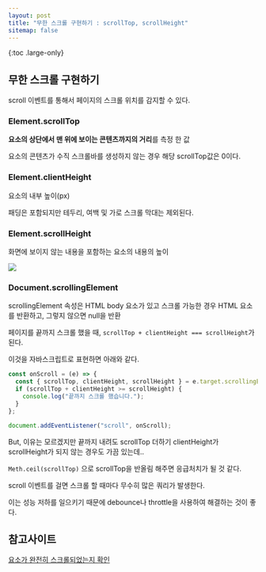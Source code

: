 ```yaml
---
layout: post
title: "무한 스크롤 구현하기 : scrollTop, scrollHeight"
sitemap: false
---
```


{:toc .large-only}

## 무한 스크롤 구현하기

scroll 이벤트를 통해서 페이지의 스크롤 위치를 감지할 수 있다.

### Element.scrollTop

**요소의 상단에서 맨 위에 보이는 콘텐츠까지의 거리**를 측정 한 값

요소의 콘텐츠가 수직 스크롤바를 생성하지 않는 경우 해당 scrollTop값은 0이다.

### Element.clientHeight

요소의 내부 높이(px)

패딩은 포함되지만 테두리, 여백 및 가로 스크롤 막대는 제외된다.

### Element.scrollHeight

화면에 보이지 않는 내용을 포함하는 요소의 내용의 높이

<img src="https://developer.mozilla.org/en-US/docs/Web/API/Element/scrollHeight/scrollheight.png">

### Document.scrollingElement

scrollingElement 속성은 HTML body 요소가 있고 스크롤 가능한 경우 HTML 요소를 반환하고, 그렇지 않으면 null을 반환

페이지를 끝까지 스크롤 했을 때, `scrollTop + clientHeight === scrollHeight`가 된다.

이것을 자바스크립트로 표현하면 아래와 같다.

```js
const onScroll = (e) => {
  const { scrollTop, clientHeight, scrollHeight } = e.target.scrollingElement;
  if (scrollTop + clientHeight >= scrollHeight) {
    console.log("끝까지 스크롤 했습니다.");
  }
};

document.addEventListener("scroll", onScroll);
```

But, 이유는 모르겠지만 끝까지 내려도 scrollTop 더하기 clientHeight가 scrollHeight가 되지 않는 경우도 가끔 있는데..

`Meth.ceil(scrollTop)` 으로 scrollTop을 반올림 해주면 응급처치가 될 것 같다.

scroll 이벤트를 걸면 스크롤 할 때마다 무수히 많은 쿼리가 발생한다.

이는 성능 저하를 일으키기 때문에 debounce나 throttle을 사용하여 해결하는 것이 좋다.

## 참고사이트

[요소가 완전히 스크롤되었는지 확인](https://developer.mozilla.org/en-US/docs/Web/API/Element/scrollHeight#problems_and_solutions)
